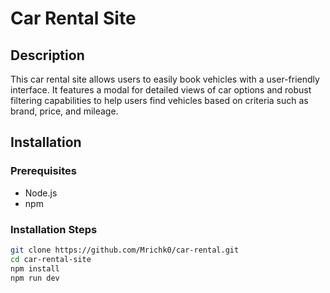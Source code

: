 

# Car Rental Site

## Description
This car rental site allows users to easily book vehicles with a user-friendly interface. It features a modal for detailed views of car options and robust filtering capabilities to help users find vehicles based on criteria such as brand, price, and mileage.

## Installation
### Prerequisites
- Node.js
- npm

### Installation Steps
```bash
git clone https://github.com/Mrichk0/car-rental.git
cd car-rental-site
npm install
npm run dev